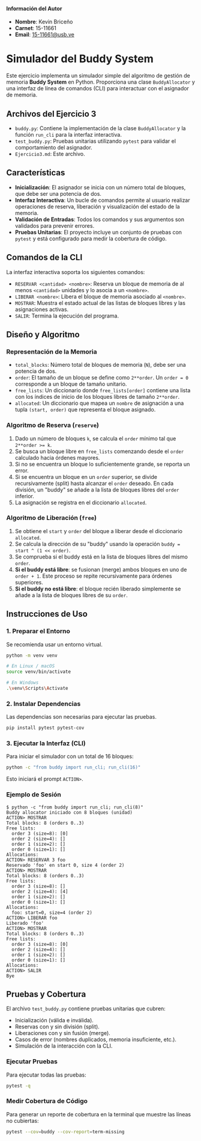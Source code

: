 #### Información del Autor
- **Nombre**: Kevin Briceño
- **Carnet**: 15-11661
- **Email**: 15-11661@usb.ve

# Simulador del Buddy System

Este ejercicio implementa un simulador simple del algoritmo de gestión de memoria **Buddy System** en Python. Proporciona una clase `BuddyAllocator` y una interfaz de línea de comandos (CLI) para interactuar con el asignador de memoria.

## Archivos del Ejercicio 3

- `buddy.py`: Contiene la implementación de la clase `BuddyAllocator` y la función `run_cli` para la interfaz interactiva.
- `test_buddy.py`: Pruebas unitarias utilizando `pytest` para validar el comportamiento del asignador.
- `Ejercicio3.md`: Este archivo.

## Características

- **Inicialización**: El asignador se inicia con un número total de bloques, que debe ser una potencia de dos.
- **Interfaz Interactiva**: Un bucle de comandos permite al usuario realizar operaciones de reserva, liberación y visualización del estado de la memoria.
- **Validación de Entradas**: Todos los comandos y sus argumentos son validados para prevenir errores.
- **Pruebas Unitarias**: El proyecto incluye un conjunto de pruebas con `pytest` y está configurado para medir la cobertura de código.

## Comandos de la CLI

La interfaz interactiva soporta los siguientes comandos:

- `RESERVAR <cantidad> <nombre>`: Reserva un bloque de memoria de al menos `<cantidad>` unidades y lo asocia a un `<nombre>`.
- `LIBERAR <nombre>`: Libera el bloque de memoria asociado al `<nombre>`.
- `MOSTRAR`: Muestra el estado actual de las listas de bloques libres y las asignaciones activas.
- `SALIR`: Termina la ejecución del programa.

## Diseño y Algoritmo

### Representación de la Memoria

- `total_blocks`: Número total de bloques de memoria (`N`), debe ser una potencia de dos.
- `order`: El tamaño de un bloque se define como `2**order`. Un `order = 0` corresponde a un bloque de tamaño unitario.
- `free_lists`: Un diccionario donde `free_lists[order]` contiene una lista con los índices de inicio de los bloques libres de tamaño `2**order`.
- `allocated`: Un diccionario que mapea un `nombre` de asignación a una tupla `(start, order)` que representa el bloque asignado.

### Algoritmo de Reserva (`reserve`)

1.  Dado un número de bloques `k`, se calcula el `order` mínimo tal que `2**order >= k`.
2.  Se busca un bloque libre en `free_lists` comenzando desde el `order` calculado hacia órdenes mayores.
3.  Si no se encuentra un bloque lo suficientemente grande, se reporta un error.
4.  Si se encuentra un bloque en un `order` superior, se divide recursivamente (split) hasta alcanzar el `order` deseado. En cada división, un "buddy" se añade a la lista de bloques libres del `order` inferior.
5.  La asignación se registra en el diccionario `allocated`.

### Algoritmo de Liberación (`free`)

1.  Se obtiene el `start` y `order` del bloque a liberar desde el diccionario `allocated`.
2.  Se calcula la dirección de su "buddy" usando la operación `buddy = start ^ (1 << order)`.
3.  Se comprueba si el buddy está en la lista de bloques libres del mismo `order`.
4.  **Si el buddy está libre**: se fusionan (merge) ambos bloques en uno de `order + 1`. Este proceso se repite recursivamente para órdenes superiores.
5.  **Si el buddy no está libre**: el bloque recién liberado simplemente se añade a la lista de bloques libres de su `order`.

## Instrucciones de Uso

### 1. Preparar el Entorno

Se recomienda usar un entorno virtual.

```bash
python -m venv venv

# En Linux / macOS
source venv/bin/activate

# En Windows
.\venv\Scripts\Activate
```

### 2. Instalar Dependencias

Las dependencias son necesarias para ejecutar las pruebas.

```bash
pip install pytest pytest-cov
```

### 3. Ejecutar la Interfaz (CLI)

Para iniciar el simulador con un total de 16 bloques:

```bash
python -c "from buddy import run_cli; run_cli(16)"
```

Esto iniciará el prompt `ACTION>`.

### Ejemplo de Sesión

```
$ python -c "from buddy import run_cli; run_cli(8)"
Buddy allocator iniciado con 8 bloques (unidad)
ACTION> MOSTRAR
Total blocks: 8 (orders 0..3)
Free lists:
  order 3 (size=8): [0]
  order 2 (size=4): []
  order 1 (size=2): []
  order 0 (size=1): []
Allocations:
ACTION> RESERVAR 3 foo
Reservado 'foo' en start 0, size 4 (order 2)
ACTION> MOSTRAR
Total blocks: 8 (orders 0..3)
Free lists:
  order 3 (size=8): []
  order 2 (size=4): [4]
  order 1 (size=2): []
  order 0 (size=1): []
Allocations:
  foo: start=0, size=4 (order 2)
ACTION> LIBERAR foo
Liberado 'foo'
ACTION> MOSTRAR
Total blocks: 8 (orders 0..3)
Free lists:
  order 3 (size=8): [0]
  order 2 (size=4): []
  order 1 (size=2): []
  order 0 (size=1): []
Allocations:
ACTION> SALIR
Bye
```

## Pruebas y Cobertura

El archivo `test_buddy.py` contiene pruebas unitarias que cubren:
- Inicialización (válida e inválida).
- Reservas con y sin división (split).
- Liberaciones con y sin fusión (merge).
- Casos de error (nombres duplicados, memoria insuficiente, etc.).
- Simulación de la interacción con la CLI.

### Ejecutar Pruebas

Para ejecutar todas las pruebas:

```bash
pytest -q
```

### Medir Cobertura de Código

Para generar un reporte de cobertura en la terminal que muestre las líneas no cubiertas:

```bash
pytest --cov=buddy --cov-report=term-missing
```
